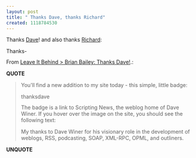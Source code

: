 ```yaml
---
layout: post
title: " Thanks Dave, thanks Richard"
created: 1118784530
---
```

<p>Thanks <a href="http://scripting.com/">Dave</a>! 
and also
thanks <a href="http://justagwailo.com/">Richard</a>:</p>

<img src="http://www.rolandtanglao.com//Thanks-Richard.jpg" border="0" height="15" width="80" alt="Thanks-Richard.jpg" title="Thanks Richard for being the Master of Nuance and teaching me about Rap music" align="" />

<p>From <a href="http://www.leaveitbehind.com/home/2005/06/thanks_dave.html">Leave It Behind > Brian Bailey: Thanks Dave!</a>.:</p>
<p><b>QUOTE</b></p><blockquote><p>You'll find a new addition to my site today - this simple, little badge:
</p>

<img src="http://www.rolandtanglao.com//thanksdave4.jpg" border="0" height="15" width="80" title="My thanks to Dave Winer for his visionary role in the development of weblogs, RSS, podcasting, SOAP, XML-RPC, OPML, and outliners." alt="thanksdave4.jpg" align="" />
<p>
The badge is a link to Scripting News, the weblog home of Dave Winer. If you hover over the image on the site, you should see the following text:
</p>
<p>My thanks to Dave Winer for his visionary role in the development of weblogs, RSS, podcasting, SOAP, XML-RPC, OPML, and outliners.
</p>
</blockquote><p><b>UNQUOTE</b></p>



